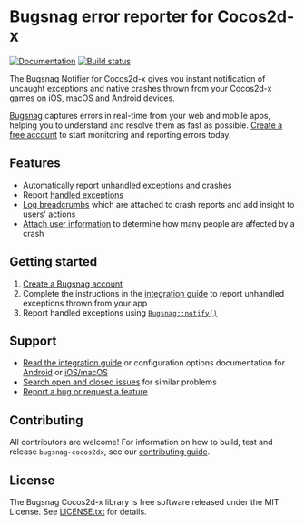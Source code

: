 # Bugsnag error reporter for Cocos2d-x
[![Documentation](https://img.shields.io/badge/documentation-latest-blue.svg)](http://docs.bugsnag.com/platforms/cocos2dx/)
[![Build status](https://api.travis-ci.com/bugsnag/bugsnag-cocos2dx.svg?branch=master)](https://travis-ci.com/bugsnag/bugsnag-cocos2dx)

The Bugsnag Notifier for Cocos2d-x gives you instant notification of uncaught
exceptions and native crashes thrown from your Cocos2d-x games on iOS, macOS and
Android devices.

[Bugsnag](https://www.bugsnag.com) captures errors in real-time from your web
and mobile apps, helping you to understand and resolve them as fast as possible.
[Create a free account](https://www.bugsnag.com) to start monitoring and reporting errors today.

## Features

* Automatically report unhandled exceptions and crashes
* Report [handled exceptions](https://docs.bugsnag.com/platforms/cocos2dx/#reporting-handled-errors)
* [Log breadcrumbs](https://docs.bugsnag.com/platforms/cocos2dx/#logging-breadcrumbs) which are attached to crash reports and add insight to users' actions
* [Attach user information](https://docs.bugsnag.com/platforms/cocos2dx/#identifying-users) to determine how many people are affected by a crash

## Getting started

1. [Create a Bugsnag account](https://bugsnag.com)
1. Complete the instructions in the [integration guide](https://docs.bugsnag.com/platforms/cocos2dx/) to report unhandled exceptions thrown from your app
1. Report handled exceptions using [`Bugsnag::notify()`](https://docs.bugsnag.com/platforms/cocos2dx/#reporting-handled-errors)

## Support

* [Read the integration guide](https://docs.bugsnag.com/platforms/cocos2dx/) or configuration options documentation for [Android](https://docs.bugsnag.com/platforms/android/configuration-options/) or [iOS/macOS](https://docs.bugsnag.com/platforms/ios/configuration-options/)
* [Search open and closed issues](https://github.com/bugsnag/bugsnag-cocos2dx/issues?utf8=✓&q=is%3Aissue) for similar problems
* [Report a bug or request a feature](https://github.com/bugsnag/bugsnag-cocos2dx/issues/new)

## Contributing

All contributors are welcome! For information on how to build, test
and release `bugsnag-cocos2dx`, see our
[contributing guide](https://github.com/bugsnag/bugsnag-cocos2dx/blob/master/CONTRIBUTING.md).

## License

The Bugsnag Cocos2d-x library is free software released under the MIT License.
See [LICENSE.txt](https://github.com/bugsnag/bugsnag-cocos2dx/blob/master/LICENSE.txt)
for details.
